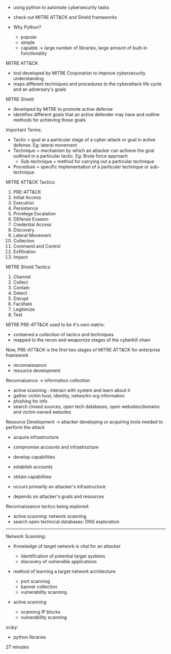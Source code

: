 - using python to automate cybersecurity tasks
- check out MITRE ATT&CK and Shield frameworks

- Why Python?
  - popular
  - simple
  - capable -> large number of libraries, large amount of built-in functionality

MITRE ATT&CK
- tool developed by MITRE Corporation to improve cybersecurity understanding
- maps different techniques and procedures to the cyberattack life cycle and an adversary's goals

MITRE Shield
- developed by MITRE to promote active defense
- identifies different goals that an active defender may have and outline methods for achieving those goals

Important Terms:
- Tactic = goal at a particular stage of a cyber-attack or goal in active defense. Eg: lateral movement
- Technique = mechanism by which an attacker can achieve the goal outlined in a particular tactic. Eg: Brute force approach
  - Sub-technique = method for carrying out a particular technique
- Procedure = specific implementation of a particular technique or sub-technique

MITRE ATT&CK Tactics:
1. PRE-ATT&CK
2. Initial Access
3. Execution
4. Persistence
5. Privelege Escalation
6. DEfense Evasion
7. Credential Access
8. Discovery
9. Lateral Movement
10. Collection
11. Command and Control
12. Exfiltration
13. Impact

MITRE Shield Tactics:
1. Channel
2. Collect
3. Contain
4. Detect
5. Disrupt
6. Facilitate
7. Legitimize
8. Test

MITRE PRE-ATT&CK used to be it's own matrix:
- contained a collection of tactics and techniques
- mapped to the recon and weaponize stages of the cyberkill chain

Now, PRE-ATT&CK is the first two stages of MITRE ATT&CK for enterprise framework
- reconnaissance
- resource development

Reconnaisance -> information collection
- active scanning : interact with system and learn about it
- gather victim host, identity, networkn org information
- phishing for info
- search closed sources, open tech databases, open websites/domains and victim-owned websites


Resource Development -> attacker developing or acquiring tools needed to perform the attack
- acquire infrastructure
- compromise accounts and infrastructure
- develop capabilities
- establish accounts
- obtain capabilities

- occurs primarily on attacker's infrastructure
- depends on attacker's goals and resources

Reconnaissance tactics being explored:
- active scanning: network scanning
- search open technical databases: DNS exploration

_______________________________________________________________________________________

Network Scanning:
- Knowledge of target network is vital for an attacker  
  - identification of potential target systems
  - discovery of vulnerable applications

- method of learning a target network architecture:
  - port scanning 
  - banner collection
  - vulnerability scanning

- active scanning
  - scanning IP blocks
  - vulnerability scanning


scipy:
- python libraries


27 minutes


